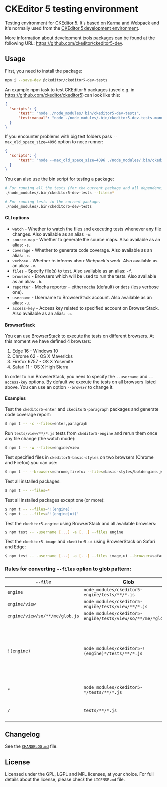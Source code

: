 CKEditor 5 testing environment
==============================

Testing environment for [CKEditor 5](https://ckeditor5.github.io). It's based on [Karma](https://karma-runner.github.io/) and [Webpack](https://webpack.github.io/) and it's normally used from the [CKEditor 5 development environment](https://github.com/ckeditor/ckeditor5).

More information about development tools packages can be found at the following URL: <https://github.com/ckeditor/ckeditor5-dev>.

## Usage

First, you need to install the package:

```bash
npm i --save-dev @ckeditor/ckeditor5-dev-tests
```

An example npm task to test CKEditor 5 packages (used e.g. in https://github.com/ckeditor/ckeditor5) can look like this:

```json
{
  "scripts": {
      "test": "node ./node_modules/.bin/ckeditor5-dev-tests",
      "test:manual": "node ./node_modules/.bin/ckeditor5-dev-tests-manual"
  }
}
```

If you encounter problems with big test folders pass `--max_old_space_size=4096` option to node runner: 

```json
{
  "scripts": {
      "test": "node --max_old_space_size=4096 ./node_modules/.bin/ckeditor5-dev-tests"
  }
}
```

You can also use the bin script for testing a package:

```bash
# For running all the tests (for the current package and all dependencies).
./node_modules/.bin/ckeditor5-dev-tests --files=*

# For running tests in the current package.
./node_modules/.bin/ckeditor5-dev-tests
```

#### CLI options

* `watch` - Whether to watch the files and executing tests whenever any file changes. Also available as an alias: `-w`.
* `source-map` - Whether to generate the source maps. Also available as an alias: `-s`.
* `coverage` - Whether to generate code coverage. Also available as an alias: `-c`.
* `verbose` - Whether to informs about Webpack's work. Also available as an alias: `-v`.
* `files` - Specify file(s) to test. Also available as an alias: `-f`.
* `browsers` - Browsers which will be used to run the tests. Also available as an alias: `-b`.
* `reporter` - Mocha reporter – either `mocha` (default) or `dots` (less verbose one).
* `username` - Username to BrowserStack account. Also available as an alias: `-u`.
* `access-key` - Access key related to specified account on BrowserStack. Also available as an alias: `-a`.

#### BrowserStack

You can use BrowserStack to execute the tests on different browsers. At this moment we have defined 4 browsers:

1. Edge 16 - Windows 10
1. Chrome 62 - OS X Mavericks
1. Firefox 6757 - OS X Yosemite
1. Safari 11 - OS X High Sierra

In order to run BrowserStack, you need to specify the `--username` and `--access-key` options. By default we
execute the tests on all browsers listed above. You can use an option `--browser` to change it.

#### Examples

Test the `ckeditor5-enter` and `ckeditor5-paragraph` packages and generate code coverage report:

```bash
$ npm t -- -c --files=enter,paragraph
```

Run `tests/view/**/*.js` tests from `ckeditor5-engine` and rerun them once any file change (the watch mode):

```bash
$ npm t -- -w --files=engine/view
```

Test specified files in `ckeditor5-basic-styles` on two browsers (Chrome and Firefox) you can use:

```bash
$ npm t -- --browsers=chrome,firefox --files=basic-styles/boldengine.js,basic-styles/italicengine.js
```

Test all installed packages:

```bash
$ npm t -- --files=*
```

Test all installed packages except one (or more):

```bash
$ npm t -- --files='!(engine)'
$ npm t -- --files='!(engine|ui)'
```

Test the `ckeditor5-engine` using BrowserStack and all available browsers:

```bash
$ npm test -- -username [...] -a [...] --files engine
```

Test the `ckeditor5-image` and `ckeditor5-ui` using BrowserStack on Safari and Edge:

```bash
$ npm test -- -username [...] -a [...] --files image,ui --browser=safari,edge
```

### Rules for converting `--files` option to glob pattern:

| `--file` | Glob | Description |
|----------|------|-------------|
| `engine` | `node_modules/ckeditor5-engine/tests/**/*.js` | |
| `engine/view` | `node_modules/ckeditor5-engine/tests/view/**/*.js` | |
| `engine/view/so/**/me/glob.js` | `node_modules/ckeditor5-engine/tests/view/so/**/me/*glob.js` | |
| `!(engine)` | `node_modules/ckeditor5-!(engine)*/tests/**/*.js` | all tests except of given package(s) – works with multiple names `!(engine|ui|utils)` |
| `*` | `node_modules/ckeditor5-*/tests/**/*.js` | all installed package's tests |
| `/` | `tests/**/*.js` | current package's tests only |

## Changelog

See the [`CHANGELOG.md`](https://github.com/ckeditor/ckeditor5-dev/blob/master/packages/ckeditor5-dev-tests/CHANGELOG.md) file.

## License

Licensed under the GPL, LGPL and MPL licenses, at your choice. For full details about the license, please check the `LICENSE.md` file.
